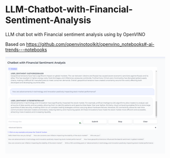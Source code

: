# LLM-Chatbot-with-Financial-Sentiment-Analysis

LLM chat bot with Financial sentiment analysis using by OpenVINO

Based on https://github.com/openvinotoolkit/openvino_notebooks#-ai-trends---notebooks

![alt text](https://github.com/Pooja-B/LLM-Chatbot-with-Financial-Sentiment-Analysis/blob/main/SentimentAnalysisLLMChatbot.png)
